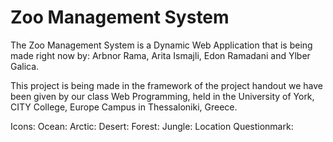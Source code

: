 # Zoo Management System
The Zoo Management System is a Dynamic Web Application that is being made right now by:
Arbnor Rama, 
Arita Ismajli, 
Edon Ramadani and 
Ylber Galica.

This project is being made in the framework of the project handout we have been given by our class Web Programming, held in the University of York, CITY College, Europe Campus in Thessaloniki, Greece.

Icons:
    Ocean: <i class="fa-solid fa-water"></i>
    Arctic: <i class="fa-solid fa-igloo"></i>
    Desert: <i class="fa-solid fa-sun-plant-wilt"></i>
    Forest: <i class="fa-solid fa-tree"></i>
    Jungle: <i class="fa-solid fa-leaf"></i>
    Location Questionmark: <i class="fa-regular fa-location-question"></i>